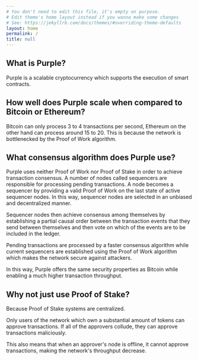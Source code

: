 ```yaml
---
# You don't need to edit this file, it's empty on purpose.
# Edit theme's home layout instead if you wanna make some changes
# See: https://jekyllrb.com/docs/themes/#overriding-theme-defaults
layout: home
permalink: /
title: null
---
```


## What is Purple?
Purple is a scalable cryptocurrency which supports the execution of smart contracts. 

## How well does Purple scale when compared to Bitcoin or Ethereum?
Bitcoin can only process 3 to 4 transactions per second, Ethereum on the other hand can process around 15 to 20. This is because the network is bottlenecked by the Proof of Work algorithm. 

## What consensus algorithm does Purple use?
Purple uses neither Proof of Work nor Proof of Stake in order to achieve transaction consensus. A number of nodes called sequencers are responsible for processing pending transactions. A node becomes a sequencer by providing a valid Proof of Work on the last state of active sequencer nodes. In this way, sequencer nodes are selected in an unbiased and decentralized manner.

Sequencer nodes then achieve consensus among themselves by establishing a partial causal order between the transaction events that they send between themselves and then vote on which of the events are to be included in the ledger.

Pending transactions are processed by a faster consensus algorithm while current sequencers are established using the Proof of Work algorithm which makes the network secure against attackers.

In this way, Purple offers the same security properties as Bitcoin while enabling a much higher transaction throughput.

## Why not just use Proof of Stake?
Because Proof of Stake systems are centralized.

Only users of the network which own a substantial amount of tokens can approve transactions. If all of the approvers collude, they can approve transactions maliciously. 

This also means that when an approver's node is offline, it cannot approve transactions, making the network's throughput decrease.  